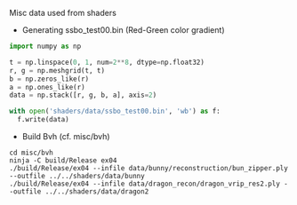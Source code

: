 Misc data used from shaders


- Generating ssbo_test00.bin (Red-Green color gradient)

```python
import numpy as np

t = np.linspace(0, 1, num=2**8, dtype=np.float32)
r, g = np.meshgrid(t, t)
b = np.zeros_like(r)
a = np.ones_like(r)
data = np.stack([r, g, b, a], axis=2)

with open('shaders/data/ssbo_test00.bin', 'wb') as f:
  f.write(data)
```


- Build Bvh (cf. misc/bvh)

```
cd misc/bvh
ninja -C build/Release ex04
./build/Release/ex04 --infile data/bunny/reconstruction/bun_zipper.ply --outfile ../../shaders/data/bunny
./build/Release/ex04 --infile data/dragon_recon/dragon_vrip_res2.ply --outfile ../../shaders/data/dragon2
```
